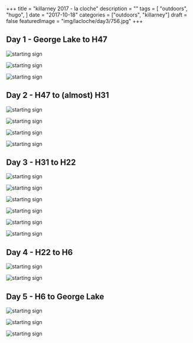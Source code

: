 +++
title = "killarney 2017 - la cloche"
description = ""
tags = [
    "outdoors",
    "hugo",
]
date = "2017-10-18"
categories = ["outdoors",
              "killarney"]
draft = false
featuredImage = "img/lacloche/day3/756.jpg"
+++

## Day 1 - George Lake to H47

<!-- add image -->
![starting sign](/img/lacloche/day1/653.jpg)

<!-- add image -->
![starting sign](/img/lacloche/day1/664.jpg)

<!-- add image -->
![starting sign](/img/lacloche/day1/671.jpg)

## Day 2 - H47 to (almost) H31

<!-- add image -->
![starting sign](/img/lacloche/day2/678.jpg)

<!-- add image -->
![starting sign](/img/lacloche/day2/680.jpg)


<!-- add image -->
![starting sign](/img/lacloche/day2/706.jpg)


<!-- add image -->
![starting sign](/img/lacloche/day2/727.jpg)

## Day 3 - H31 to H22 

<!-- add image -->
![starting sign](/img/lacloche/day3/731.jpg)

<!-- add image -->
![starting sign](/img/lacloche/day3/738.jpg)

<!-- add image -->
![starting sign](/img/lacloche/day3/743.jpg)

<!-- add image -->
![starting sign](/img/lacloche/day3/754.jpg)


<!-- add image -->
![starting sign](/img/lacloche/day3/756.jpg)

<!-- add image -->
![starting sign](/img/lacloche/day3/769.jpg)

## Day 4 - H22 to H6

<!-- add image -->
![starting sign](/img/lacloche/day4/778.jpg)

<!-- add image -->
![starting sign](/img/lacloche/day4/782.jpg)

## Day 5 - H6 to George Lake

<!-- add image -->
![starting sign](/img/lacloche/day5/795.jpg)

<!-- add image -->
![starting sign](/img/lacloche/day5/802.jpg)

<!-- add image -->
![starting sign](/img/lacloche/day5/813.jpg)




